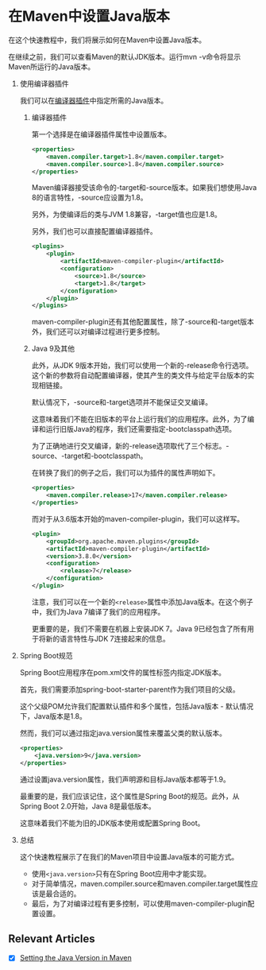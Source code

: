 # 在Maven中设置Java版本

在这个快速教程中，我们将展示如何在Maven中设置Java版本。

在继续之前，我们可以查看Maven的默认JDK版本。运行mvn -v命令将显示Maven所运行的Java版本。

1. 使用编译器插件

    我们可以在[编译器插件](https://www.baeldung.com/maven-compiler-plugin)中指定所需的Java版本。

    1. 编译器插件

        第一个选择是在编译器插件属性中设置版本。

        ```xml
        <properties>
            <maven.compiler.target>1.8</maven.compiler.target>
            <maven.compiler.source>1.8</maven.compiler.source>
        </properties>
        ```

        Maven编译器接受该命令的-target和-source版本。如果我们想使用Java 8的语言特性，-source应设置为1.8。

        另外，为使编译后的类与JVM 1.8兼容，-target值也应是1.8。

        另外，我们也可以直接配置编译器插件。

        ```xml
        <plugins>
            <plugin>    
                <artifactId>maven-compiler-plugin</artifactId>
                <configuration>
                    <source>1.8</source>
                    <target>1.8</target>
                </configuration>
            </plugin>
        </plugins>
        ```

        maven-compiler-plugin还有其他配置属性，除了-source和-target版本外，我们还可以对编译过程进行更多控制。

    2. Java 9及其他

        此外，从JDK 9版本开始，我们可以使用一个新的-release命令行选项。这个新的参数将自动配置编译器，使其产生的类文件与给定平台版本的实现相链接。

        默认情况下，-source和-target选项并不能保证交叉编译。

        这意味着我们不能在旧版本的平台上运行我们的应用程序。此外，为了编译和运行旧版Java的程序，我们还需要指定-bootclasspath选项。

        为了正确地进行交叉编译，新的-release选项取代了三个标志。-source、-target和-bootclasspath。

        在转换了我们的例子之后，我们可以为插件的属性声明如下。

        ```xml
        <properties>
            <maven.compiler.release>17</maven.compiler.release>
        </properties>
        ```

        而对于从3.6版本开始的maven-compiler-plugin，我们可以这样写。

        ```xml
        <plugin>
            <groupId>org.apache.maven.plugins</groupId>
            <artifactId>maven-compiler-plugin</artifactId>
            <version>3.8.0</version>
            <configuration>
                <release>7</release>
            </configuration>
        </plugin>
        ```

        注意，我们可以在一个新的`<release>`属性中添加Java版本。在这个例子中，我们为Java 7编译了我们的应用程序。

        更重要的是，我们不需要在机器上安装JDK 7。Java 9已经包含了所有用于将新的语言特性与JDK 7连接起来的信息。

2. Spring Boot规范

    Spring Boot应用程序在pom.xml文件的属性标签内指定JDK版本。

    首先，我们需要添加spring-boot-starter-parent作为我们项目的父级。

    这个父级POM允许我们配置默认插件和多个属性，包括Java版本 - 默认情况下，Java版本是1.8。

    然而，我们可以通过指定java.version属性来覆盖父类的默认版本。

    ```xml
    <properties>
        <java.version>9</java.version>
    </properties>
    ```

    通过设置java.version属性，我们声明源和目标Java版本都等于1.9。

    最重要的是，我们应该记住，这个属性是Spring Boot的规范。此外，从Spring Boot 2.0开始，Java 8是最低版本。

    这意味着我们不能为旧的JDK版本使用或配置Spring Boot。

3. 总结

    这个快速教程展示了在我们的Maven项目中设置Java版本的可能方式。

    - 使用`<java.version>`只有在Spring Boot应用中才能实现。
    - 对于简单情况，maven.compiler.source和maven.compiler.target属性应该是最合适的。
    - 最后，为了对编译过程有更多控制，可以使用maven-compiler-plugin配置设置。

## Relevant Articles

- [x] [Setting the Java Version in Maven](https://www.baeldung.com/maven-java-version)
